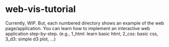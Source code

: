# web-vis-tutorial
Currently, WIP. But, each numbered directory shows an example of the web page/application.
You can learn how to implement an interactive web application step-by-step.
(e.g., 1_html: learn basic html, 2_css: basic css, 3_d3: simple d3 plot, ...)
